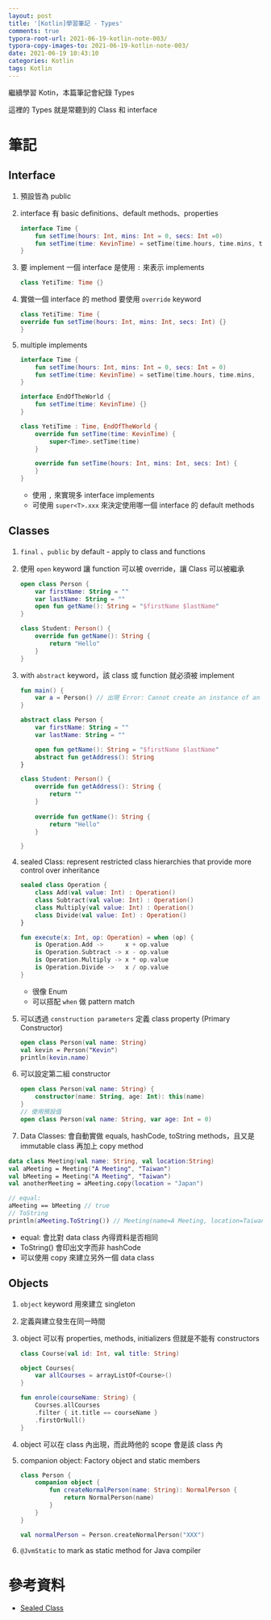```yaml
---
layout: post
title: '[Kotlin]學習筆記 - Types'
comments: true
typora-root-url: 2021-06-19-kotlin-note-003/
typora-copy-images-to: 2021-06-19-kotlin-note-003/
date: 2021-06-19 10:43:10
categories: Kotlin
tags: Kotlin
---
```


繼續學習 Kotin，本篇筆記會紀錄 Types

這裡的 Types 就是常聽到的 Class 和 interface

<!-- more -->

# 筆記

## Interface

1. 預設皆為 public

2. interface 有 basic definitions、default methods、properties

   ```kotlin
   interface Time {
       fun setTime(hours: Int, mins: Int = 0, secs: Int =0)
       fun setTime(time: KevinTime) = setTime(time.hours, time.mins, time.secs)
   }
   ```


3. 要 implement 一個 interface 是使用 `:` 來表示 implements

   ```kotlin
   class YetiTime: Time {}
   ```
   
4. 實做一個 interface 的 method 要使用 `override` keyword
    ```kotlin
    class YetiTime: Time {
    override fun setTime(hours: Int, mins: Int, secs: Int) {}
    }
    ```

5. multiple implements
   ```kotlin
   interface Time {
       fun setTime(hours: Int, mins: Int = 0, secs: Int = 0)
       fun setTime(time: KevinTime) = setTime(time.hours, time.mins,  time.secs)
   }
   
   interface EndOfTheWorld {
       fun setTime(time: KevinTime) {}
   }
   
   class YetiTime : Time, EndOfTheWorld {
       override fun setTime(time: KevinTime) {
           super<Time>.setTime(time)
       }
   
       override fun setTime(hours: Int, mins: Int, secs: Int) {
       }
   }
   ```

   * 使用 `,` 來實現多 interface implements
   * 可使用 `super<T>.xxx` 來決定使用哪一個 interface 的 default methods

## Classes

1. `final` 、`public` by default - apply to class and functions

2. 使用 `open` keyword 讓 function 可以被 override，讓 Class 可以被繼承

   ```kotlin
   open class Person {
       var firstName: String = ""
       var lastName: String = ""
       open fun getName(): String = "$firstName $lastName"
   }
   
   class Student: Person() {
       override fun getName(): String {
           return "Hello"
       }
   }
   ```

3. with `abstract` keyword，該 class 或 function 就必須被 implement

   ```kotlin
   fun main() {
       var a = Person() // 出現 Error: Cannot create an instance of an abstract class
   }
   
   abstract class Person {
       var firstName: String = ""
       var lastName: String = ""
   
       open fun getName(): String = "$firstName $lastName"
       abstract fun getAddress(): String
   }
   
   class Student: Person() {    
       override fun getAddress(): String {
           return ""
       }
       
       override fun getName(): String {
           return "Hello"
       }
   
   }
   
   ```

4. sealed Class:  represent restricted class hierarchies that provide more control over inheritance

   ```kotlin
   sealed class Operation {
       class Add(val value: Int) : Operation()
       class Subtract(val value: Int) : Operation()
       class Multiply(val value: Int) : Operation()
       class Divide(val value: Int) : Operation()
   }
   
   fun execute(x: Int, op: Operation) = when (op) {
       is Operation.Add ->      x + op.value
       is Operation.Subtract -> x - op.value
       is Operation.Multiply -> x * op.value
       is Operation.Divide ->   x / op.value
   }
   ```

   * 很像 Enum
   * 可以搭配 `when` 做 pattern match

5. 可以透過 `construction parameters` 定義 class property (Primary Constructor)

   ```kotlin
   open class Person(val name: String)
   val kevin = Person("Kevin")
   println(kevin.name)
   ```

6. 可以設定第二組 constructor

   ```kotlin
   open class Person(val name: String) {
       constructor(name: String, age: Int): this(name)
   }
   // 使用預設值
   open class Person(val name: String, var age: Int = 0)
   ```

7.  Data Classes: 會自動實做 equals, hashCode, toString methods，且又是 immutable class 再加上 copy method

   ```kotlin
   data class Meeting(val name: String, val location:String)
   val aMeeting = Meeting("A Meeting", "Taiwan")
   val bMeeting = Meeting("A Meeting", "Taiwan")
   val anotherMeeting = aMeeting.copy(location = "Japan")
   
   // equal: 
   aMeeting == bMeeting // true
   // ToString
   println(aMeeting.ToString()) // Meeting(name=A Meeting, location=Taiwan)
   ```

   * equal: 會比對 data class 內得資料是否相同
   * ToString() 會印出文字而非 hashCode
   * 可以使用 copy 來建立另外一個 data class

 ## Objects

1. `object` keyword 用來建立 singleton

2.  定義與建立發生在同一時間

3. object 可以有 properties, methods, initializers 但就是不能有 constructors

   ```kotlin
   class Course(val id: Int, val title: String)
   
   object Courses{
       var allCourses = arrayListOf<Course>()
   }
   
   fun enrole(courseName: String) {
       Courses.allCourses
       .filter { it.title == courseName }
       .firstOrNull()
   }
   ```

4. object 可以在 class 內出現，而此時他的 scope 會是該 class 內

5. companion object: Factory object and static members

   ```kotlin
   class Person {
       companion object {
           fun createNormalPerson(name: String): NormalPerson {
               return NormalPerson(name)
           }
       }
   }
   
   val normalPerson = Person.createNormalPerson("XXX")
   ```

6. `@JvmStatic` to mark as static method for Java compiler





# 參考資料

* [Sealed Class](https://carterchen247.medium.com/kotlin%E4%BD%BF%E7%94%A8%E5%BF%83%E5%BE%97-sealed-class-82eccf890ac0)

